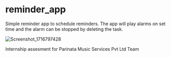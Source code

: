 # reminder_app

Simple reminder app to schedule reminders. The app will play alarms on set time and the alarm can be stopped by deleting the task.

![Screenshot_1716797428](https://github.com/Shellinox/reminder_app/assets/114509764/c80fe0cd-636d-4af3-8db2-266b758fc864)

Internship assesment for Parinata Music Services Pvt Ltd Team

